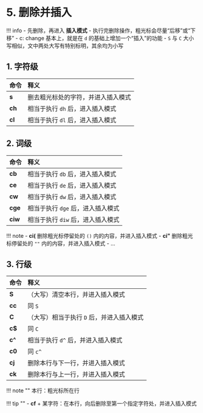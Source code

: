 # 5. 删除并插入

!!! info
    - 先删除，再进入 **插入模式**
    - 执行完删除操作，粗光标会尽量“后移”或“下移”
    - c: change 基本上，就是在 `d` 的基础上增加一个“插入”的功能
    - `S` 与 `C` 大小写相似，文中两处大写有特别标明，其余均为小写

## 1. 字符级

| 命令 | 释义 |
| :--- | :--- |
| **s**  | 删去粗光标处的字符，并进入插入模式 |
| **ch** | 相当于执行 `dh` 后，进入插入模式 |
| **cl** | 相当于执行 `dl` 后，进入插入模式 |

## 2. 词级

| 命令 | 释义 |
| :--- | :--- |
| **cb**  | 相当于执行 `db` 后，进入插入模式 |
| **ce**  | 相当于执行 `de` 后，进入插入模式 |
| **cw**  | 相当于执行 `dw` 后，进入插入模式 |
| **cge** | 相当于执行 `dge` 后，进入插入模式 |
| **ciw** | 相当于执行 `diw` 后，进入插入模式 |

!!! note
    - **ci(** 删除粗光标停留处的 `()` 内的内容，并进入插入模式
    - **ci"** 删除粗光标停留处的 `""` 内的内容，并进入插入模式
    - ...

## 3. 行级

| 命令 | 释义 |
| :--- | :--- |
| **S**  | （大写）清空本行，并进入插入模式 |
| **cc** | 同 `S` |
| **C**  | （大写）相当于执行 `D` 后，并进入插入模式 |
| **c$** | 同 `C` |
| **c^** | 相当于执行 `d^` 后，并进入插入模式 |
| **c0** | 同 `c^` |
| **cj** | 删除本行与下一行，并进入插入模式 |
| **ck** | 删除本行与上一行，并进入插入模式 |

!!! note ""
    本行：粗光标所在行

!!! tip ""
    - **cf** + 某字符：在本行，向后删除至第一个指定字符处，并进入插入模式
